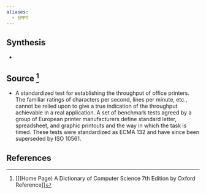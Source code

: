 ```yaml
---
aliases:
  - EPPT
---
```

## Synthesis
- 
## Source [^1]
- A standardized test for establishing the throughput of office printers. The familiar ratings of characters per second, lines per minute, etc., cannot be relied upon to give a true indication of the throughput achievable in a real application. A set of benchmark tests agreed by a group of European printer manufacturers define standard letter, spreadsheet, and graphic printouts and the way in which the task is timed. These tests were standardized as ECMA 132 and have since been superseded by ISO 10561.
## References

[^1]: [[(Home Page) A Dictionary of Computer Science 7th Edition by Oxford Reference]]